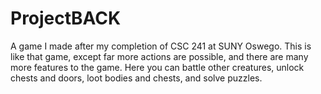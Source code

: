 # ProjectBACK
A game I made after my completion of CSC 241 at SUNY Oswego. This is like that game, except far more actions are possible, and there are many more features to the game. Here you can battle other creatures, unlock chests and doors, loot bodies and chests, and solve puzzles.
